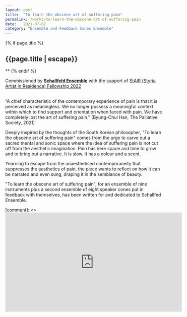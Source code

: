 ```yaml
---
layout: post
title:  "To learn the obscene art of suffering pain"
permalink: /works/to-learn-the-obscene-art-of-suffering-pain
date:   2021-07-07
category: "Ensemble and Feedback Cones Ensemble"
---
```

{% if page.title %}
<h2>{{page.title | escape}}</h2>
**
{% endif %}

Commissioned by [**Schallfeld Ensemble**][schallfeld] with the support of [StAiR (Styria Artist in Residence) Fellowship 2022][stair-2022] <br>
 <br>

“A chief characteristic of the contemporary experience of pain is that it is perceived as meaningless. We no longer possess a meaningful context within which to find support and orientation when faced with pain. We have completely lost the art of suffering pain.” (Byung-Chul Han, The Palliative Society, 2021) <br>

Deeply inspired by the thoughts of the South Korean philosopher, "To learn the obscene art of suffering pain" comes from the urge to carve out a sacred mental and sonic space where the idea of suffering pain is not cut off from the aesthetic imagination. Pain has here space and time to grow and to bring out a narrative. It is slow. It has a colour and a scent. <br>

Yearning to escape from the anaesthetised contemporaneity that suppresses the aesthetics of pain, the piece wants to reflect on how it can be narrated and even sung, draping it in the semblance of beauty. <br>

"To learn the obscene art of suffering pain", for an ensemble of nine instruments plus a second ensemble of eight speaker cones put in feedback with themselves, has been written for and dedicated to Schallfed Ensemble. <br>


[comment]: <> <iframe width="560" height="315" src="https://www.youtube.com/embed/YBA4iRZiIyI" frameborder="0" allow="accelerometer; autoplay; clipboard-write; encrypted-media; gyroscope; picture-in-picture" allowfullscreen></iframe>


[schallfeld]: https://www.schallfeldensemble.com/
[stair-2022]: https://www.kultur.steiermark.at/cms/beitrag/12623533/166342314/
